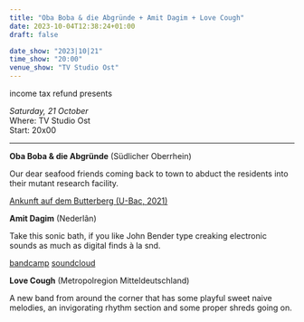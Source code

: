 ```yaml
---
title: "Oba Boba & die Abgründe + Amit Dagim + Love Cough"
date: 2023-10-04T12:38:24+01:00
draft: false

date_show: "2023|10|21"
time_show: "20:00"
venue_show: "TV Studio Ost"
---
```


income tax refund presents

_Saturday, 21 October_
\
Where: TV Studio Ost
\
Start: 20x00

---

**Oba Boba & die Abgründe** (Südlicher Oberrhein)

Our dear seafood friends coming back to town to abduct the residents into their mutant research facility. 

[Ankunft auf dem Butterberg (U-Bac, 2021)](https://ubac.bandcamp.com/album/ankunft-auf-dem-butterberg)

**Amit Dagim** (Nederlân)

Take this sonic bath, if you like John Bender type creaking electronic sounds as much as digital finds à la snd.  

[bandcamp](https://amitdagim.bandcamp.com)
[soundcloud](https://soundcloud.com/amitdagim)

**Love Cough** (Metropolregion Mitteldeutschland)

A new band from around the corner that has some playful sweet naive melodies, an invigorating rhythm section and some proper shreds going on.

<!-- ![Oba Boba & die Abgründe + Amit Dagim + Love Cough](../../posters/2023-10-21.jpg) -->
